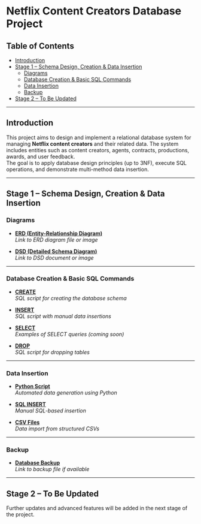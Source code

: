 # Netflix Content Creators Database Project

## Table of Contents
- [Introduction](#introduction)
- [Stage 1 – Schema Design, Creation & Data Insertion](#stage-1--schema-design-creation--data-insertion)  
  - [Diagrams](#diagrams)
  - [Database Creation & Basic SQL Commands](#database-creation--basic-sql-commands)
  - [Data Insertion](#data-insertion)
  - [Backup](#backup)
- [Stage 2 – To Be Updated](#stage-2--to-be-updated)

---

## Introduction
This project aims to design and implement a relational database system for managing **Netflix content creators** and their related data. The system includes entities such as content creators, agents, contracts, productions, awards, and user feedback.  
The goal is to apply database design principles (up to 3NF), execute SQL operations, and demonstrate multi-method data insertion.

---

## Stage 1 – Schema Design, Creation & Data Insertion

### Diagrams

- **[ERD (Entity-Relationship Diagram)](#)**  
  _Link to ERD diagram file or image_

- **[DSD (Detailed Schema Diagram)](#)**  
  _Link to DSD document or image_

---

### Database Creation & Basic SQL Commands

- **[CREATE](#)**  
  _SQL script for creating the database schema_

- **[INSERT](#)**  
  _SQL script with manual data insertions_

- **[SELECT](#)**  
  _Examples of SELECT queries (coming soon)_

- **[DROP](#)**  
  _SQL script for dropping tables_

---

### Data Insertion

- **[Python Script](#Stage1/seed_data/Python._Programming)**  
  _Automated data generation using Python_

- **[SQL INSERT](#Stage1/seed_data/SQL_Script)**  
  _Manual SQL-based insertion_

- **[CSV Files](#Stage1/seed_data/Mock_Data)**  
  _Data import from structured CSVs_

---

### Backup

- **[Database Backup](#)**  
  _Link to backup file if available_

---

## Stage 2 – To Be Updated
Further updates and advanced features will be added in the next stage of the project.
